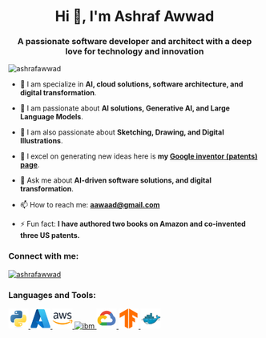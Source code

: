 <h1 align="center">Hi 👋, I'm Ashraf Awwad</h1>
<h3 align="center">A passionate software developer and architect with a deep love for technology and innovation</h3>

<p align="left"> <img src="https://komarev.com/ghpvc/?username=ashrafawwad&label=Profile%20views&color=0e75b6&style=flat" alt="ashrafawwad" /> </p>

- 🔭 I am specialize in **AI, cloud solutions, software architecture, and digital transformation**.

- 🌟 I am passionate about **AI solutions, Generative AI, and Large Language Models**.

- 🌟 I am also passionate about **Sketching, Drawing, and Digital Illustrations**.

- 🌟 I excel on generating new ideas here is **my <a href="https://patents.google.com/?inventor=Mahmoud+Mohamed+Ahmed+Awwad+Ashraf">Google inventor (patents) page</a>**.

- 💬 Ask me about **AI-driven software solutions, and digital transformation**.

- 📫 How to reach me: **aawaad@gmail.com**

- ⚡ Fun fact: **I have authored two books on Amazon and co-invented three US patents.**

<h3 align="left">Connect with me:</h3>
<p align="left">
<a href="https://www.linkedin.com/in/ashrafawwad/" target="blank"><img align="center" src="https://raw.githubusercontent.com/rahuldkjain/github-profile-readme-generator/master/src/images/icons/Social/linked-in-alt.svg" alt="ashrafawwad" height="30" width="40" /></a>
</p>

<h3 align="left">Languages and Tools:</h3>
<p align="left">
<a href="https://www.python.org" target="_blank" rel="noreferrer"> <img src="https://raw.githubusercontent.com/devicons/devicon/master/icons/python/python-original.svg" alt="python" width="40" height="40"/> </a>
<a href="https://azure.microsoft.com" target="_blank" rel="noreferrer"> <img src="https://raw.githubusercontent.com/devicons/devicon/master/icons/azure/azure-original.svg" alt="azure" width="40" height="40"/> </a>
<a href="https://aws.amazon.com" target="_blank" rel="noreferrer"> <img src="https://raw.githubusercontent.com/devicons/devicon/master/icons/amazonwebservices/amazonwebservices-original-wordmark.svg" alt="aws" width="40" height="40"/> </a>
<a href="https://www.ibm.com/cloud" target="_blank" rel="noreferrer"> <img src="https://upload.wikimedia.org/wikipedia/commons/5/51/IBM_logo.svg" alt="ibm" width="40" height="40"/> </a>
<a href="https:/cloud.google.com" target="_blank" rel="noreferrer"> <img src="https://raw.githubusercontent.com/devicons/devicon/master/icons/googlecloud/googlecloud-original.svg" alt="google cloud" width="40" height="40"/> </a>
  <a href="https://www.tensorflow.org" target="_blank" rel="noreferrer"> 
  <img src="https://raw.githubusercontent.com/devicons/devicon/master/icons/tensorflow/tensorflow-original.svg" alt="tensorflow" width="40" height="40"/> </a>
<a href="https://www.docker.com" target="_blank" rel="noreferrer"> <img src="https://raw.githubusercontent.com/devicons/devicon/master/icons/docker/docker-original.svg" alt="docker" width="40" height="40"/> </a>
</p>
